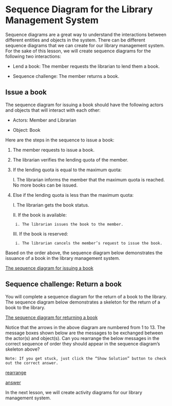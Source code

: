 # Sequence Diagram for the Library Management System

Sequence diagrams are a great way to understand the interactions between different entities and objects in the system. There can be different sequence diagrams that we can create for our library management system. For the sake of this lesson, we will create sequence diagrams for the following two interactions:

- Lend a book: The member requests the librarian to lend them a book.

- Sequence challenge: The member returns a book.

## Issue a book
The sequence diagram for issuing a book should have the following actors and objects that will interact with each other:

- Actors: Member and Librarian

- Object: Book

Here are the steps in the sequence to issue a book:

1. The member requests to issue a book.

2. The librarian verifies the lending quota of the member.

3. If the lending quota is equal to the maximum quota:

    I. The librarian informs the member that the maximum quota is reached. No more books can be issued.

4. Else if the lending quota is less than the maximum quota:

    I. The librarian gets the book status.

    II. If the book is available:

        i. The librarian issues the book to the member.

    III. If the book is reserved:

        i. The librarian cancels the member’s request to issue the book.

Based on the order above, the sequence diagram below demonstrates the issuance of a book in the library management system.

[The sequence diagram for issuing a book](./issuebook.png)

## Sequence challenge: Return a book
You will complete a sequence diagram for the return of a book to the library. The sequence diagram below demonstrates a skeleton for the return of a book to the library.

[The sequence diagram for returning a book](./returnbook.png)

Notice that the arrows in the above diagram are numbered from 1 to 13. The message boxes shown below are the messages to be exchanged between the actor(s) and object(s). Can you rearrange the below messages in the correct sequence of order they should appear in the sequence diagram’s skeleton above?
```
Note: If you get stuck, just click the “Show Solution” button to check out the correct answer.
```

[rearrange](./flow.png)

[answer](./answer.png)

In the next lesson, we will create activity diagrams for our library management system.


